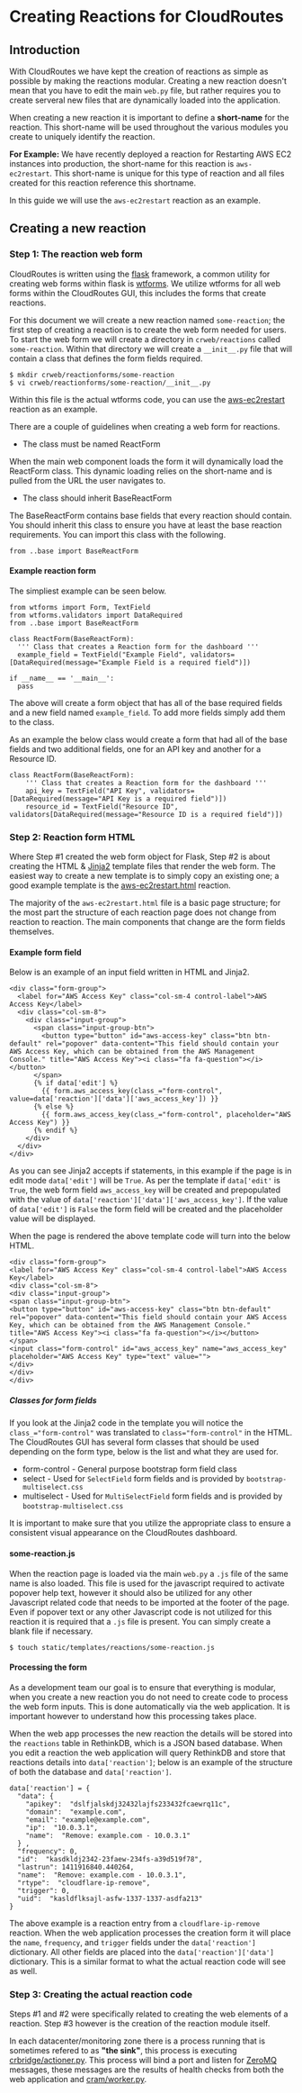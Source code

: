 # Creating Reactions for CloudRoutes

## Introduction

With CloudRoutes we have kept the creation of reactions as simple as possible by making the reactions modular. Creating a new reaction doesn't mean that you have to edit the main `web.py` file, but rather requires you to create serveral new files that are dynamically loaded into the application.

When creating a new reaction it is important to define a **short-name** for the reaction. This short-name will be used throughout the various modules you create to uniquely identify the reaction.

**For Example:** We have recently deployed a reaction for Restarting AWS EC2 instances into production, the short-name for this reaction is `aws-ec2restart`. This short-name is unique for this type of reaction and all files created for this reaction reference this shortname.

In this guide we will use the `aws-ec2restart` reaction as an example.

## Creating a new reaction

### Step 1: The reaction web form

CloudRoutes is written using the [flask](http://flask.pocoo.org/) framework, a common utility for creating web forms within flask is [wtforms](https://wtforms.readthedocs.org/en/latest/). We utilize wtforms for all web forms within the CloudRoutes GUI, this includes the forms that create reactions.

For this document we will create a new reaction named `some-reaction`; the first step of creating a reaction is to create the web form needed for users. To start the web form we will create a directory in `crweb/reactions` called `some-reaction`. Within that directory we will create a `__init__.py` file that will contain a class that defines the form fields required.

    $ mkdir crweb/reactionforms/some-reaction
    $ vi crweb/reactionforms/some-reaction/__init__.py

Within this file is the actual wtforms code, you can use the [aws-ec2restart](https://github.com/asm-products/cloudroutes-service/blob/master/crweb/reactionforms/aws-ec2restart/__init__.py) reaction as an example.

There are a couple of guidelines when creating a web form for reactions.

* The class must be named ReactForm

When the main web component loads the form it will dynamically load the ReactForm class. This dynamic loading relies on the short-name and is pulled from the URL the user navigates to.

* The class should inherit BaseReactForm

The BaseReactForm contains base fields that every reaction should contain. You should inherit this class to ensure you have at least the base reaction requirements. You can import this class with the following.

    from ..base import BaseReactForm

#### Example reaction form

The simpliest example can be seen below.

    from wtforms import Form, TextField
    from wtforms.validators import DataRequired
    from ..base import BaseReactForm
    
    class ReactForm(BaseReactForm):
      ''' Class that creates a Reaction form for the dashboard '''
      example_field = TextField("Example Field", validators=[DataRequired(message="Example Field is a required field")])
      
    if __name__ == '__main__':
      pass

The above will create a form object that has all of the base required fields and a new field named `example_field`. To add more fields simply add them to the class. 

As an example the below class would create a form that had all of the base fields and two additional fields, one for an API key and another for a Resource ID.

    class ReactForm(BaseReactForm):
        ''' Class that creates a Reaction form for the dashboard '''
        api_key = TextField("API Key", validators=[DataRequired(message="API Key is a required field")])
        resource_id = TextField("Resource ID", validators[DataRequired(message="Resource ID is a required field")])


### Step 2: Reaction form HTML

Where Step #1 created the web form object for Flask, Step #2 is about creating the HTML & [Jinja2](http://jinja.pocoo.org/) template files that render the web form. The easiest way to create a new template is to simply copy an existing one; a good example template is the [aws-ec2restart.html](https://github.com/asm-products/cloudroutes-service/blob/master/static/templates/reactions/aws-ec2restart.html) reaction.

The majority of the `aws-ec2restart.html` file is a basic page structure; for the most part the structure of each reaction page does not change from reaction to reaction. The main components that change are the form fields themselves.

#### Example form field

Below is an example of an input field written in HTML and Jinja2.

    <div class="form-group">
      <label for="AWS Access Key" class="col-sm-4 control-label">AWS Access Key</label>
      <div class="col-sm-8">
        <div class="input-group">
          <span class="input-group-btn">
            <button type="button" id="aws-access-key" class="btn btn-default" rel="popover" data-content="This field should contain your AWS Access Key, which can be obtained from the AWS Management Console." title="AWS Access Key"><i class="fa fa-question"></i></button>
          </span>
          {% if data['edit'] %}
            {{ form.aws_access_key(class_="form-control", value=data['reaction']['data']['aws_access_key']) }}
          {% else %}
            {{ form.aws_access_key(class_="form-control", placeholder="AWS Access Key") }}
          {% endif %}
        </div>
      </div>
    </div>

As you can see Jinja2 accepts if statements, in this example if the page is in edit mode `data['edit']` will be `True`. As per the template if `data['edit'` is `True`, the web form field `aws_access_key` will be created and prepopulated with the value of `data['reaction']['data']['aws_access_key']`. If the value of `data['edit']` is `False` the form field will be created and the placeholder value will be displayed.

When the page is rendered the above template code will turn into the below HTML.

    <div class="form-group">
    <label for="AWS Access Key" class="col-sm-4 control-label">AWS Access Key</label>
    <div class="col-sm-8">
    <div class="input-group">
    <span class="input-group-btn">
    <button type="button" id="aws-access-key" class="btn btn-default" rel="popover" data-content="This field should contain your AWS Access Key, which can be obtained from the AWS Management Console." title="AWS Access Key"><i class="fa fa-question"></i></button>
    </span>
    <input class="form-control" id="aws_access_key" name="aws_access_key" placeholder="AWS Access Key" type="text" value="">
    </div>
    </div>
    </div>

##### Classes for form fields

If you look at the Jinja2 code in the template you will notice the `class_="form-control"` was translated to `class="form-control"` in the HTML. The CloudRoutes GUI has several form classes that should be used depending on the form type, below is the list and what they are used for.

* form-control - General purpose bootstrap form field class
* select - Used for `SelectField` form fields and is provided by `bootstrap-multiselect.css`
* multiselect - Used for `MultiSelectField` form fields and is provided by `bootstrap-multiselect.css`

It is important to make sure that you utilize the appropriate class to ensure a consistent visual appearance on the CloudRoutes dashboard.

#### some-reaction.js

When the reaction page is loaded via the main `web.py` a `.js` file of the same name is also loaded. This file is used for the javascript required to activate popover help text, however it should also be utilized for any other Javascript related code that needs to be imported at the footer of the page. Even if popover text or any other Javascript code is not utilized for this reaction it is required that a `.js` file is present. You can simply create a blank file if necessary.

    $ touch static/templates/reactions/some-reaction.js

#### Processing the form

As a development team our goal is to ensure that everything is modular, when you create a new reaction you do not need to create code to process the web form inputs. This is done automatically via the web application. It is important however to understand how this processing takes place. 

When the web app processes the new reaction the details will be stored into the `reactions` table in RethinkDB, which is a JSON based database. When you edit a reaction the web application will query RethinkDB and store that reactions details into `data['reaction']`; below is an example of the structure of both the database and `data['reaction']`.

    data['reaction'] = {
      "data": {
        "apikey":  "dslfjalskdj32432lajfs233432fcaewrq11c",
        "domain":  "example.com",
        "email": "example@example.com",
        "ip":  "10.0.3.1",
        "name":  "Remove: example.com - 10.0.3.1"
      } ,
      "frequency": 0,
      "id":  "kasdkldj2342-23faew-234fs-a39d519f78",
      "lastrun": 1411916840.440264,
      "name":  "Remove: example.com - 10.0.3.1",
      "rtype":  "cloudflare-ip-remove",
      "trigger": 0,
      "uid":  "kasldflksajl-asfw-1337-1337-asdfa213"
    }

The above example is a reaction entry from a `cloudflare-ip-remove` reaction. When the web application processes the creation form it will place the `name`, `frequency`, and `trigger` fields under the `data['reaction']` dictionary. All other fields are placed into the `data['reaction']['data']` dictionary. This is a similar format to what the actual reaction code will see as well.

### Step 3: Creating the actual reaction code

Steps #1 and #2 were specifically related to creating the web elements of a reaction. Step #3 however is the creation of the reaction module itself. 

In each datacenter/monitoring zone there is a process running that is sometimes refered to as **"the sink"**, this process is executing [crbridge/actioner.py](https://github.com/asm-products/cloudroutes-service/blob/master/crbridge/actioner.py). This process will bind a port and listen for [ZeroMQ](http://zeromq.org/) messages, these messages are the results of health checks from both the web application and [cram/worker.py](https://github.com/asm-products/cloudroutes-service/blob/master/cram/worker.py). 
